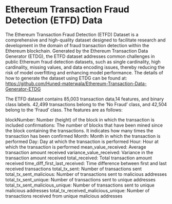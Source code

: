 # Ethereum Transaction Fraud Detection (ETFD) Data

The Ethereum Transaction Fraud Detection (ETFD) Dataset is a comprehensive and high-quality dataset designed to facilitate research and development in the domain of fraud transaction detection within the Ethereum blockchain. Generated by the Ethereum Transaction Data Generator (ETDG), the ETFD dataset addresses common challenges in public Ethereum fraud detection datasets, such as single cardinality, high cardinality, missing values, and data encoding issues, thereby reducing the risk of model overfitting and enhancing model performance. The details of how to generate the dataset using ETDG can be found at: https://github.com/Huned-materwala/Ethereum-Transaction-Data-Generator-ETDG

The ETFD dataset contains 85,003 transaction data,14 features, and binary class labels. 42,499 transactions belong to the ’No Fraud’ class, and 42,504 belong to the ’Fraud’ class. The features are as follows:

blockNumber: Number (height) of the block in which the transaction is included
confirmations: The number of blocks that have been mined since the block containing the transactions. It indicates how many times the transaction has been confirmed
Month: Month in which the transaction is performed
Day: Day at which the transaction is performed
Hour: Hour at which the transaction is performed
mean_value_received: Average transaction amount received
variance_value_received: Variance in the transaction amount received
total_received: Total transaction amount received
time_diff_first_last_received: Time difference between first and last received transactions
total_tx_sent: Number of transactions sent
total_tx_sent_malicious: Number of transactions sent to malicious addresses
total_tx_sent_unique: Number of transactions sent to unique addresses
total_tx_sent_malicious_unique: Number of transactions sent to unique malicious addresses
total_tx_received_malicious_unique: Number of transactions received from unique malicious addresses
